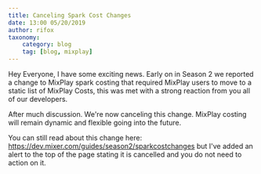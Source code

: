 ```yaml
---
title: Canceling Spark Cost Changes
date: 13:00 05/20/2019
author: rifox
taxonomy:
    category: blog
    tag: [blog, mixplay]
---
```


Hey Everyone, I have some exciting news. Early on in Season 2 we reported a change to MixPlay spark costing that required MixPlay users to move to a static list of MixPlay Costs, this was met with a strong reaction from you all of our developers.

After much discussion. We're now canceling this change. MixPlay costing will remain dynamic and flexible going into the future.

You can still read about this change here: https://dev.mixer.com/guides/season2/sparkcostchanges but I've added an alert to the top of the page stating it is cancelled and you do not need to action on it.
